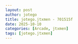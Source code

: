 ```yaml
---
layout: post
author: jotego
title: jotego.jtxmen - 701515f
date: 2025-10-10
categories: [Arcade, jtxmen]
tags: [jotego.jtxmen]
---
```


